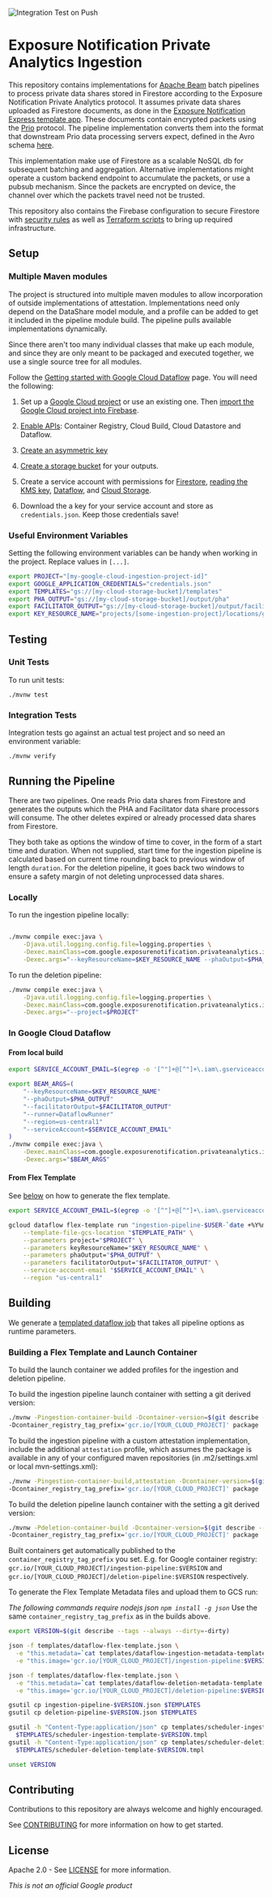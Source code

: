 ![Integration Test on Push](https://github.com/google/exposure-notifications-private-analytics-ingestion/workflows/Integration%20Test%20on%20Push/badge.svg?branch=main)

# Exposure Notification Private Analytics Ingestion

This repository contains implementations for [Apache Beam](https://beam.apache.org/)
batch pipelines to process private data shares stored in Firestore according
to the Exposure Notification Private Analytics protocol. It assumes private data
shares uploaded as Firestore documents, as done in the
[Exposure Notification Express template app](https://github.com/google/exposure-notifications-android/blob/4b7b461282b2ede6fb2a93488c6d628440052c8d/app/src/main/java/com/google/android/apps/exposurenotification/privateanalytics/PrivateAnalyticsFirestoreRepository.java#L42).
These documents contain encrypted packets using the [Prio](https://crypto.stanford.edu/prio/)
protocol. The pipeline implementation converts them into the format that
downstream Prio data processing servers expect, defined in the Avro schema
[here](https://github.com/abetterinternet/prio-server/tree/master/avro-schema).

This implementation make use of Firestore as a scalable NoSQL db for subsequent
batching and aggregation. Alternative implementations might operate a custom
backend endpoint to accumulate the packets, or use a pubsub mechanism. Since the
packets are encrypted on device, the channel over which the packets travel need
not be trusted.

This repository also contains the Firebase configuration to secure Firestore
with [security rules](config/firebase/firestore.rules) as well as
[Terraform scripts](terraform/main.tf) to bring up required infrastructure.

## Setup

### Multiple Maven modules

The project is structured into multiple maven modules to allow incorporation of
outside implementations of attestation. Implementations need only depend on the
DataShare model module, and a profile can be added to get it included in the
pipeline module build. The pipeline pulls available implementations dynamically.

Since there aren't too many individual classes that make up each module, and
since they are only meant to be packaged and executed together, we use a single
source tree for all modules.

Follow the
[Getting started with Google Cloud Dataflow](https://github.com/GoogleCloudPlatform/java-docs-samples/blob/master/dataflow/README.md)
page. You will need the following:

1. Set up a
    [Google Cloud project](https://console.cloud.google.com/projectcreate) or use an existing one.
    Then [import the Google Cloud project into Firebase](https://cloud.google.com/firestore/docs/client/get-firebase).

1. [Enable APIs](https://console.cloud.google.com/flows/enableapi?apiid=containerregistry.googleapis.com,cloudbuild.googleapis.com):
    Container Registry, Cloud Build, Cloud Datastore and Dataflow.

1. [Create an asymmetric key](https://cloud.google.com/kms/docs/creating-asymmetric-keys)

1. [Create a storage bucket](https://cloud.google.com/storage/docs/creating-buckets)
    for your outputs.

1. Create a service account with permissions for [Firestore](https://cloud.google.com/datastore/docs/access/iam#iam_roles),
    [reading the KMS key](https://cloud.google.com/kms/docs/reference/permissions-and-roles),
    [Dataflow](https://cloud.google.com/dataflow/docs/concepts/access-control#roles),
    and [Cloud Storage](https://cloud.google.com/storage/docs/access-control/iam).

1. Download the a key for your service account and store as `credentials.json`.
    Keep those credentials save!

### Useful Environment Variables

Setting the following environment variables can be handy when working in the
project. Replace values in `[...]`.

```sh
export PROJECT="[my-google-cloud-ingestion-project-id]"
export GOOGLE_APPLICATION_CREDENTIALS="credentials.json"
export TEMPLATES="gs://[my-cloud-storage-bucket]/templates"
export PHA_OUTPUT="gs://[my-cloud-storage-bucket]/output/pha"
export FACILITATOR_OUTPUT="gs://[my-cloud-storage-bucket]/output/faciliator"
export KEY_RESOURCE_NAME="projects/[some-ingestion-project]/locations/global/keyRings/[some-signature-key-ring]/cryptoKeys/[some-signature-key]/cryptoKeyVersions/1"
```

## Testing

### Unit Tests

To run unit tests:

```shell script
./mvnw test
```

### Integration Tests

Integration tests go against an actual test project and so need an environment
variable:

```shell script
./mvnw verify
```

## Running the Pipeline

There are two pipelines. One reads Prio data shares from Firestore and
generates the outputs which the PHA and Facilitator data share processors will
consume. The other deletes expired or already processed data shares from
Firestore.

They both take as options the window of time to cover, in the form of a start
time and duration. When not supplied, start time for the ingestion pipeline is
calculated based on current time rounding back to previous window of length
`duration`. For the deletion pipeline, it goes back two windows to ensure a
safety margin of not deleting unprocessed data shares.

### Locally

To run the ingestion pipeline locally:

```sh

./mvnw compile exec:java \
    -Djava.util.logging.config.file=logging.properties \
    -Dexec.mainClass=com.google.exposurenotification.privateanalytics.ingestion.pipeline.IngestionPipeline \
    -Dexec.args="--keyResourceName=$KEY_RESOURCE_NAME --phaOutput=$PHA_OUTPUT --facilitatorOutput=$FACILITATOR_OUTPUT"
```

To run the deletion pipeline:

```sh
./mvnw compile exec:java \
    -Djava.util.logging.config.file=logging.properties \
    -Dexec.mainClass=com.google.exposurenotification.privateanalytics.ingestion.pipeline.DeletionPipeline \
    -Dexec.args="--project=$PROJECT"
```

### In Google Cloud Dataflow

#### From local build

```sh
export SERVICE_ACCOUNT_EMAIL=$(egrep -o '[^"]+@[^"]+\.iam\.gserviceaccount\.com' $GOOGLE_APPLICATION_CREDENTIALS)

export BEAM_ARGS=(
    "--keyResourceName=$KEY_RESOURCE_NAME"
    "--phaOutput=$PHA_OUTPUT"
    "--facilitatorOutput=$FACILITATOR_OUTPUT"
    "--runner=DataflowRunner"
    "--region=us-central1"
    "--serviceAccount=$SERVICE_ACCOUNT_EMAIL"
)
./mvnw compile exec:java \
    -Dexec.mainClass=com.google.exposurenotification.privateanalytics.ingestion.pipeline.IngestionPipeline \
    -Dexec.args="$BEAM_ARGS"
```

#### From Flex Template

See [below](#creating-a-flex-template) on how to generate the flex template.

```sh
export SERVICE_ACCOUNT_EMAIL=$(egrep -o '[^"]+@[^"]+\.iam\.gserviceaccount\.com' $GOOGLE_APPLICATION_CREDENTIALS)

gcloud dataflow flex-template run "ingestion-pipeline-$USER-`date +%Y%m%d-%H%M%S`" \
    --template-file-gcs-location "$TEMPLATE_PATH" \
    --parameters project="$PROJECT" \
    --parameters keyResourceName="$KEY_RESOURCE_NAME" \
    --parameters phaOutput="$PHA_OUTPUT" \
    --parameters facilitatorOutput="$FACILITATOR_OUTPUT" \
    --service-account-email "$SERVICE_ACCOUNT_EMAIL" \
    --region "us-central1"
```

## Building

We generate a [templated dataflow job](https://cloud.google.com/dataflow/docs/guides/templates/overview#templated-dataflow-jobs)
that takes all pipeline options as runtime parameters.

### Building a Flex Template and Launch Container

To build the launch container we added profiles for the ingestion and deletion pipeline.

To build the ingestion pipeline launch container with setting a git derived version:

```sh
./mvnw -Pingestion-container-build -Dcontainer-version=$(git describe --tags --always --dirty=-dirty) \
-Dcontainer_registry_tag_prefix='gcr.io/[YOUR_CLOUD_PROJECT]' package
```

To build the ingestion pipeline with a custom attestation implementation,
include the additional `attestation` profile, which assumes the package is
available in any of your configured maven repositories
(in .m2/settings.xml or local mvn-settings.xml):

```sh
./mvnw -Pingestion-container-build,attestation -Dcontainer-version=$(git describe --tags --always --dirty=-dirty) \
-Dcontainer_registry_tag_prefix='gcr.io/[YOUR_CLOUD_PROJECT]' package
```

To build the deletion pipeline launch container with the setting a git derived version:

```sh
./mvnw -Pdeletion-container-build -Dcontainer-version=$(git describe --tags --always --dirty=-dirty) \
-Dcontainer_registry_tag_prefix='gcr.io/[YOUR_CLOUD_PROJECT]' package
```

Built containers get automatically published to the `container_registry_tag_prefix` you set. E.g. for Google container
registry: `gcr.io/[YOUR_CLOUD_PROJECT]/ingestion-pipeline:$VERSION` and `gcr.io/[YOUR_CLOUD_PROJECT]/deletion-pipeline:$VERSION`
respectively.

To generate the Flex Template Metadata files and upload them to GCS run:

*The following commands require nodejs json `npm install -g json`* 
Use the same `container_registry_tag_prefix` as in the builds above.

```sh
export VERSION=$(git describe --tags --always --dirty=-dirty)

json -f templates/dataflow-flex-template.json \
  -e "this.metadata=`cat templates/dataflow-ingestion-metadata-template.json`" \
  -e "this.image='gcr.io/[YOUR_CLOUD_PROJECT]/ingestion-pipeline:$VERSION'" > ingestion-pipeline-$VERSION.json

json -f templates/dataflow-flex-template.json \
  -e "this.metadata=`cat templates/dataflow-deletion-metadata-template.json`" \
  -e "this.image='gcr.io/[YOUR_CLOUD_PROJECT]/deletion-pipeline:$VERSION'" > deletion-pipeline-$VERSION.json

gsutil cp ingestion-pipeline-$VERSION.json $TEMPLATES
gsutil cp deletion-pipeline-$VERSION.json $TEMPLATES

gsutil -h "Content-Type:application/json" cp templates/scheduler-ingestion-template.tmpl \
  $TEMPLATES/scheduler-ingestion-template-$VERSION.tmpl
gsutil -h "Content-Type:application/json" cp templates/scheduler-deletion-template.tmpl \
  $TEMPLATES/scheduler-deletion-template-$VERSION.tmpl

unset VERSION
```

## Contributing

Contributions to this repository are always welcome and highly encouraged.

See [CONTRIBUTING](docs/contributing.md) for more information on how to get started.

## License

Apache 2.0 - See [LICENSE](LICENSE) for more information.

*This is not an official Google product*